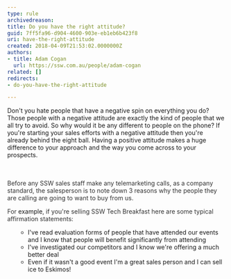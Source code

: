```yaml
---
type: rule
archivedreason: 
title: Do you have the right attitude?
guid: 7ff5fa96-d904-4600-903e-eb1eb6b423f8
uri: have-the-right-attitude
created: 2018-04-09T21:53:02.0000000Z
authors:
- title: Adam Cogan
  url: https://ssw.com.au/people/adam-cogan
related: []
redirects:
- do-you-have-the-right-attitude

---
```



Don't you hate people that have a negative spin on everything you do? Those people with a negative attitude are exactly the kind of people that we all try to avoid. So why would it be any different to people on&#160;the phone? If you're starting your sales efforts with a negative attitude then you're already behind the eight ball. Having a positive attitude makes a huge difference to your approach and the way you come across to your prospects.​<br>
<br><excerpt class='endintro'></excerpt><br>
<p>​<span style="color&#58;#333333;">Before any SSW sales staff make any telemarketing calls, as a company standard, the salesperson  is to note down 3 reasons why the people they are calling are going to want to buy from us.</span></p><p><span style="color&#58;#333333;"></span><span style="color&#58;#333333;">For </span>example<span style="color&#58;#333333;">, if you're selling SSW Tech Breakfast here are some typical affirmation statements&#58;</span></p><ol><ul><li>I've read evaluation forms of people that have attended our events and I know that people will benefit significantly from attending</li><li>I've investigated our competitors and I know we're offering a much better deal</li><li>Even if it wasn't a good event I'm a great sales person and I can sell ice to Eskimos!<br></li></ul></ol>


